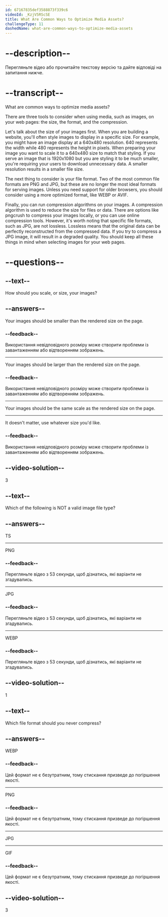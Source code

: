 ```yaml
---
id: 67167835def3588873f339c6
videoId: _KzjV5RScSE
title: What Are Common Ways to Optimize Media Assets?
challengeType: 11
dashedName: what-are-common-ways-to-optimize-media-assets
---
```


# --description--

Перегляньте відео або прочитайте текстову версію та дайте відповіді на запитання нижче.

# --transcript--

What are common ways to optimize media assets?

There are three tools to consider when using media, such as images, on your web pages: the size, the format, and the compression.

Let's talk about the size of your images first. When you are building a website, you'll often style images to display in a specific size. For example, you might have an image display at a 640x480 resolution. 640 represents the width while 480 represents the height in pixels. When preparing your image you want to scale it to a 640x480 size to match that styling. If you serve an image that is 1920x1080 but you are styling it to be much smaller, you're requiring your users to download unnecessary data. A smaller resolution results in a smaller file size.

The next thing to consider is your file format. Two of the most common file formats are PNG and JPG, but these are no longer the most ideal formats for serving images. Unless you need support for older browsers, you should consider using a more optimized format, like WEBP or AVIF.

Finally, you can run compression algorithms on your images. A compression algorithm is used to reduce the size for files or data. There are options like pngcrush to compress your images locally, or you can use online compression tools. However, it's worth noting that specific file formats, such as JPG, are not lossless. Lossless means that the original data can be perfectly reconstructed from the compressed data. If you try to compress a JPG image, it will result in a degraded quality. You should keep all these things in mind when selecting images for your web pages.

# --questions--

## --text--

How should you scale, or size, your images?

## --answers--

Your images should be smaller than the rendered size on the page.

### --feedback--

Використання невідповідного розміру може створити проблеми із завантаженням або відтворенням зображень.

---

Your images should be larger than the rendered size on the page.

### --feedback--

Використання невідповідного розміру може створити проблеми із завантаженням або відтворенням зображень.

---

Your images should be the same scale as the rendered size on the page.

---

It doesn't matter, use whatever size you'd like.

### --feedback--

Використання невідповідного розміру може створити проблеми із завантаженням або відтворенням зображень.

## --video-solution--

3

## --text--

Which of the following is NOT a valid image file type?

## --answers--

TS

---

PNG

### --feedback--

Перегляньте відео з 53 секунди, щоб дізнатись, які варіанти не згадувались.

---

JPG

### --feedback--

Перегляньте відео з 53 секунди, щоб дізнатись, які варіанти не згадувались.

---

WEBP

### --feedback--

Перегляньте відео з 53 секунди, щоб дізнатись, які варіанти не згадувались.

## --video-solution--

1

## --text--

Which file format should you never compress?

## --answers--

WEBP

### --feedback--

Цей формат не є безутратним, тому стискання призведе до погіршення якості.

---

PNG

### --feedback--

Цей формат не є безутратним, тому стискання призведе до погіршення якості.

---

JPG

---

GIF

### --feedback--

Цей формат не є безутратним, тому стискання призведе до погіршення якості.

## --video-solution--

3
